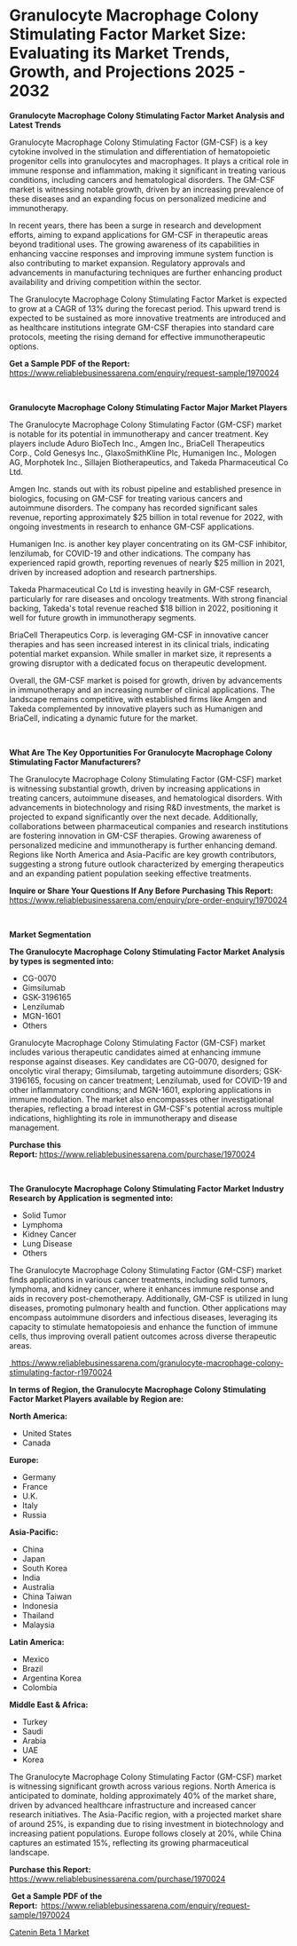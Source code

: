 <p><h1>Granulocyte Macrophage Colony Stimulating Factor Market Size: Evaluating its Market Trends, Growth, and Projections 2025 - 2032</h1></p><p><strong>Granulocyte Macrophage Colony Stimulating Factor Market Analysis and Latest Trends</strong></p>
<p><p>Granulocyte Macrophage Colony Stimulating Factor (GM-CSF) is a key cytokine involved in the stimulation and differentiation of hematopoietic progenitor cells into granulocytes and macrophages. It plays a critical role in immune response and inflammation, making it significant in treating various conditions, including cancers and hematological disorders. The GM-CSF market is witnessing notable growth, driven by an increasing prevalence of these diseases and an expanding focus on personalized medicine and immunotherapy.</p><p>In recent years, there has been a surge in research and development efforts, aiming to expand applications for GM-CSF in therapeutic areas beyond traditional uses. The growing awareness of its capabilities in enhancing vaccine responses and improving immune system function is also contributing to market expansion. Regulatory approvals and advancements in manufacturing techniques are further enhancing product availability and driving competition within the sector.</p><p>The Granulocyte Macrophage Colony Stimulating Factor Market is expected to grow at a CAGR of 13% during the forecast period. This upward trend is expected to be sustained as more innovative treatments are introduced and as healthcare institutions integrate GM-CSF therapies into standard care protocols, meeting the rising demand for effective immunotherapeutic options.</p></p>
<p><strong>Get a Sample PDF of the Report:&nbsp;</strong> <a href="https://www.reliablebusinessarena.com/enquiry/request-sample/1970024?utm_campaign=2819&utm_medium=2&utm_source=Github&utm_content=ia&utm_term=08032025&utm_id=granulocyte-macrophage-colony-stimulating-factor">https://www.reliablebusinessarena.com/enquiry/request-sample/1970024</a></p>
<p>&nbsp;</p>
<p><strong>Granulocyte Macrophage Colony Stimulating Factor Major Market Players</strong></p>
<p><p>The Granulocyte Macrophage Colony Stimulating Factor (GM-CSF) market is notable for its potential in immunotherapy and cancer treatment. Key players include Aduro BioTech Inc., Amgen Inc., BriaCell Therapeutics Corp., Cold Genesys Inc., GlaxoSmithKline Plc, Humanigen Inc., Mologen AG, Morphotek Inc., Sillajen Biotherapeutics, and Takeda Pharmaceutical Co Ltd.</p><p>Amgen Inc. stands out with its robust pipeline and established presence in biologics, focusing on GM-CSF for treating various cancers and autoimmune disorders. The company has recorded significant sales revenue, reporting approximately $25 billion in total revenue for 2022, with ongoing investments in research to enhance GM-CSF applications.</p><p>Humanigen Inc. is another key player concentrating on its GM-CSF inhibitor, lenzilumab, for COVID-19 and other indications. The company has experienced rapid growth, reporting revenues of nearly $25 million in 2021, driven by increased adoption and research partnerships.</p><p>Takeda Pharmaceutical Co Ltd is investing heavily in GM-CSF research, particularly for rare diseases and oncology treatments. With strong financial backing, Takeda's total revenue reached $18 billion in 2022, positioning it well for future growth in immunotherapy segments.</p><p>BriaCell Therapeutics Corp. is leveraging GM-CSF in innovative cancer therapies and has seen increased interest in its clinical trials, indicating potential market expansion. While smaller in market size, it represents a growing disruptor with a dedicated focus on therapeutic development.</p><p>Overall, the GM-CSF market is poised for growth, driven by advancements in immunotherapy and an increasing number of clinical applications. The landscape remains competitive, with established firms like Amgen and Takeda complemented by innovative players such as Humanigen and BriaCell, indicating a dynamic future for the market.</p></p>
<p>&nbsp;</p>
<p><strong>What Are The Key Opportunities For Granulocyte Macrophage Colony Stimulating Factor Manufacturers?</strong></p>
<p><p>The Granulocyte Macrophage Colony Stimulating Factor (GM-CSF) market is witnessing substantial growth, driven by increasing applications in treating cancers, autoimmune diseases, and hematological disorders. With advancements in biotechnology and rising R&D investments, the market is projected to expand significantly over the next decade. Additionally, collaborations between pharmaceutical companies and research institutions are fostering innovation in GM-CSF therapies. Growing awareness of personalized medicine and immunotherapy is further enhancing demand. Regions like North America and Asia-Pacific are key growth contributors, suggesting a strong future outlook characterized by emerging therapeutics and an expanding patient population seeking effective treatments.</p></p>
<p><strong>Inquire or Share Your Questions If Any Before Purchasing This Report:</strong> <a href="https://www.reliablebusinessarena.com/enquiry/pre-order-enquiry/1970024?utm_campaign=2819&utm_medium=2&utm_source=Github&utm_content=ia&utm_term=08032025&utm_id=granulocyte-macrophage-colony-stimulating-factor">https://www.reliablebusinessarena.com/enquiry/pre-order-enquiry/1970024</a></p>
<p>&nbsp;</p>
<p><strong>Market Segmentation</strong></p>
<p><strong>The Granulocyte Macrophage Colony Stimulating Factor Market Analysis by types is segmented into:</strong></p>
<p><ul><li>CG-0070</li><li>Gimsilumab</li><li>GSK-3196165</li><li>Lenzilumab</li><li>MGN-1601</li><li>Others</li></ul></p>
<p><p>Granulocyte Macrophage Colony Stimulating Factor (GM-CSF) market includes various therapeutic candidates aimed at enhancing immune response against diseases. Key candidates are CG-0070, designed for oncolytic viral therapy; Gimsilumab, targeting autoimmune disorders; GSK-3196165, focusing on cancer treatment; Lenzilumab, used for COVID-19 and other inflammatory conditions; and MGN-1601, exploring applications in immune modulation. The market also encompasses other investigational therapies, reflecting a broad interest in GM-CSF's potential across multiple indications, highlighting its role in immunotherapy and disease management.</p></p>
<p><strong>Purchase this Report:&nbsp;</strong><a href="https://www.reliablebusinessarena.com/purchase/1970024?utm_campaign=2819&utm_medium=2&utm_source=Github&utm_content=ia&utm_term=08032025&utm_id=granulocyte-macrophage-colony-stimulating-factor">https://www.reliablebusinessarena.com/purchase/1970024</a></p>
<p>&nbsp;</p>
<p><strong>The Granulocyte Macrophage Colony Stimulating Factor Market Industry Research by Application is segmented into:</strong></p>
<p><ul><li>Solid Tumor</li><li>Lymphoma</li><li>Kidney Cancer</li><li>Lung Disease</li><li>Others</li></ul></p>
<p><p>The Granulocyte Macrophage Colony Stimulating Factor (GM-CSF) market finds applications in various cancer treatments, including solid tumors, lymphoma, and kidney cancer, where it enhances immune response and aids in recovery post-chemotherapy. Additionally, GM-CSF is utilized in lung diseases, promoting pulmonary health and function. Other applications may encompass autoimmune disorders and infectious diseases, leveraging its capacity to stimulate hematopoiesis and enhance the function of immune cells, thus improving overall patient outcomes across diverse therapeutic areas.</p></p>
<p><a href="https://www.reliablebusinessarena.com/granulocyte-macrophage-colony-stimulating-factor-r1970024?utm_campaign=2819&utm_medium=2&utm_source=Github&utm_content=ia&utm_term=08032025&utm_id=granulocyte-macrophage-colony-stimulating-factor">&nbsp;https://www.reliablebusinessarena.com/granulocyte-macrophage-colony-stimulating-factor-r1970024</a></p>
<p><strong>In terms of Region, the Granulocyte Macrophage Colony Stimulating Factor Market Players available by Region are:</strong></p>
<p>
    <p> <strong> North America: </strong>
        <ul>
            <li>United States</li>
            <li>Canada</li>
        </ul>
        </p> 
    <p> <strong> Europe: </strong>
        <ul>
            <li>Germany</li>
            <li>France</li>
            <li>U.K.</li>
            <li>Italy</li>
            <li>Russia</li>
        </ul>
        </p> 
    <p> <strong> Asia-Pacific: </strong>
        <ul>
            <li>China</li>
            <li>Japan</li>
            <li>South Korea</li>
            <li>India</li>
            <li>Australia</li>
            <li>China Taiwan</li>
            <li>Indonesia</li>
            <li>Thailand</li>
            <li>Malaysia</li>
        </ul>
        </p> 
    <p> <strong> Latin America: </strong>
        <ul>
            <li>Mexico</li>
            <li>Brazil</li>
            <li>Argentina Korea</li>
            <li>Colombia</li>
        </ul>
        </p> 
    <p> <strong> Middle East & Africa: </strong>
        <ul>
            <li>Turkey</li>
            <li>Saudi</li>
            <li>Arabia</li>
            <li>UAE</li>
            <li>Korea</li>
        </ul>
    </p>
    </p>
<p><p>The Granulocyte Macrophage Colony Stimulating Factor (GM-CSF) market is witnessing significant growth across various regions. North America is anticipated to dominate, holding approximately 40% of the market share, driven by advanced healthcare infrastructure and increased cancer research initiatives. The Asia-Pacific region, with a projected market share of around 25%, is expanding due to rising investment in biotechnology and increasing patient populations. Europe follows closely at 20%, while China captures an estimated 15%, reflecting its growing pharmaceutical landscape.</p></p>
<p><strong>Purchase this Report: </strong><a href="https://www.reliablebusinessarena.com/purchase/1970024?utm_campaign=2819&utm_medium=2&utm_source=Github&utm_content=ia&utm_term=08032025&utm_id=granulocyte-macrophage-colony-stimulating-factor">https://www.reliablebusinessarena.com/purchase/1970024</a></p>
<p>&nbsp;<strong>Get a Sample PDF of the Report:&nbsp;&nbsp;</strong><a href="https://www.reliablebusinessarena.com/enquiry/request-sample/1970024?utm_campaign=2819&utm_medium=2&utm_source=Github&utm_content=ia&utm_term=08032025&utm_id=granulocyte-macrophage-colony-stimulating-factor">https://www.reliablebusinessarena.com/enquiry/request-sample/1970024</a></p>
<p><strong></strong></p>
<p><p><a href="https://github.com/raffadongraffadong/Market-Research-Report-List-1/blob/main/catenin-beta-1-market.md?utm_campaign=2819&utm_medium=2&utm_source=Github&utm_content=ia&utm_term=08032025&utm_id=granulocyte-macrophage-colony-stimulating-factor">Catenin Beta 1 Market</a></p></p>